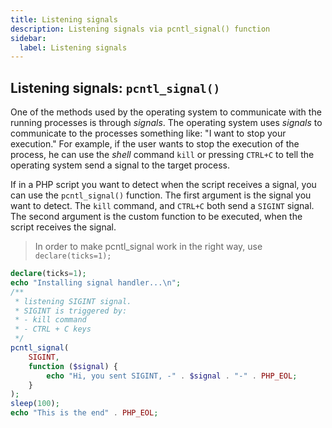 ```yaml
---
title: Listening signals
description: Listening signals via pcntl_signal() function
sidebar:
  label: Listening signals
---
```


## Listening signals: `pcntl_signal()`

One of the methods used by the operating system to communicate with the running processes is through _signals_.
The operating system uses _signals_ to communicate to the processes something like: "I want to stop your execution."
For example, if the user wants to stop the execution of the process, he can use the _shell_ command `kill` or pressing `CTRL+C` to tell the operating system send a signal to the target process.

If in a PHP script you want to detect when the script receives a signal, you can use the `pcntl_signal()` function.
The first argument is the signal you want to detect.
The `kill` command, and `CTRL+C` both send a `SIGINT` signal.
The second argument is the custom function to be executed, when the script receives the signal.

> In order to make pcntl_signal work in the right way, use `declare(ticks=1);`

```php
declare(ticks=1);
echo "Installing signal handler...\n";
/**
 * listening SIGINT signal.
 * SIGINT is triggered by:
 * - kill command
 * - CTRL + C keys
 */
pcntl_signal(
    SIGINT,
    function ($signal) {
        echo "Hi, you sent SIGINT, -" . $signal . "-" . PHP_EOL;
    }
);
sleep(100);
echo "This is the end" . PHP_EOL;
```
